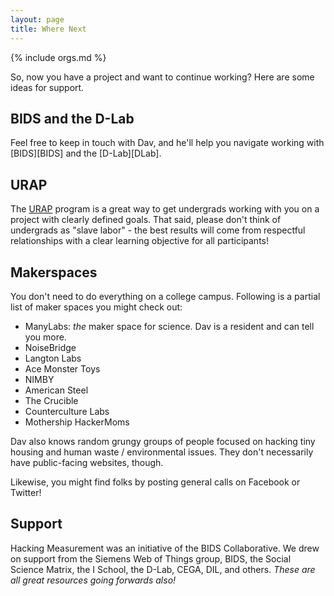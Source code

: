 ```yaml
---
layout: page
title: Where Next
---
```

{% include orgs.md %}

So, now you have a project and want to continue working? Here are some ideas
for support.

## BIDS and the D-Lab

Feel free to keep in touch with Dav, and he'll help you navigate working with
[BIDS][BIDS] and the [D-Lab][DLab].

## URAP

The [URAP](http://research.berkeley.edu/urap/) program is a great way to get
undergrads working with you on a project with clearly defined goals. That said,
please don't think of undergrads as "slave labor" - the best results will come
from respectful relationships with a clear learning objective for all
participants!

## Makerspaces

You don't need to do everything on a college campus. Following is a partial
list of maker spaces you might check out:

- ManyLabs: *the* maker space for science. Dav is a resident and can tell you
  more.
- NoiseBridge
- Langton Labs
- Ace Monster Toys
- NIMBY
- American Steel
- The Crucible
- Counterculture Labs
- Mothership HackerMoms

Dav also knows random grungy groups of people focused on hacking tiny housing
and human waste / environmental issues. They don't necessarily have
public-facing websites, though.

Likewise, you might find folks by posting general calls on Facebook or Twitter!

## Support

Hacking Measurement was an initiative of the BIDS Collaborative. We drew on
support from the Siemens Web of Things group, BIDS, the Social Science Matrix,
the I School, the D-Lab, CEGA, DIL, and others. *These are all great resources
going forwards also!*

